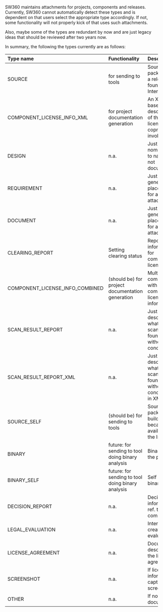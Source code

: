 SW360 maintains attachments for projects, components and releases. Currently, SW360 cannot automatically detect these types and is dependent on that users select the appropriate type accordingly. If not, some functionality will not properly kick of that uses such attachments.

Also, maybe some of the types are redundant by now and are just legacy ideas that should be reviewed after two years now.

In summary, the following the types currently are as follows:

| Type name    |      Functionality      |  Description  |
|:-------------|:------------------------|:--------------|
| SOURCE  |  for sending to tools   | Source packages of a release as found on the Internet |
| COMPONENT_LICENSE_INFO_XML |    for project documentation generation    |  An XML-based description of the licenses and coprights involved |
| DESIGN | n.a. | Just nomenclature to name this not document |
| REQUIREMENT | n.a. | Just a general placeholder for an attachment |
| DOCUMENT | n.a. | Just a general placeholder for an attachment |
| CLEARING_REPORT | Setting clearing status | Reporting information for component license state |
| COMPONENT_LICENSE_INFO_COMBINED | (should be) for project documentation generation | Multiple components with component license information |
| SCAN_RESULT_REPORT | n.a. | Just description what scanners found without conclusions |
| SCAN_RESULT_REPORT_XML | n.a. | Just description what scanners found without conclusions in XML |
| SOURCE_SELF | (should be) for sending to tools    | Source packages build self, because not available in the Internet |
| BINARY | future: for sending to tool doing binary analysis | Binary from the publisher |
| BINARY_SELF | future: for sending to tool doing binary analysis | Self built binary |
| DECISION_REPORT | n.a. | Decision information ref. the component |
| LEGAL_EVALUATION | n.a. | Internally created legal evaluation |
| LICENSE_AGREEMENT | n.a. | Document describing the license agreement |
| SCREENSHOT | n.a. | If licensing information is captured with screenshot |
| OTHER | n.a. | If not document |
